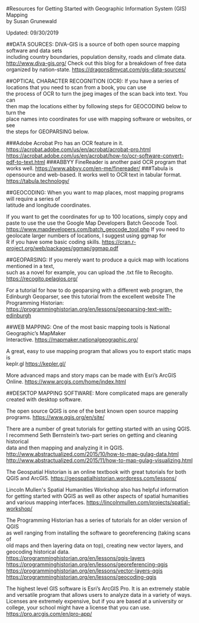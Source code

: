 #Resources for Getting Started with Geographic Information System (GIS) Mapping  
by Susan Grunewald

Updated: 09/30/2019

##DATA SOURCES:
DIVA-GIS is a source of both open source mapping software and data sets  
including country boundaries, population density, roads and climate data.
	http://www.diva-gis.org/
Check out this blog for a breakdown of free data organized by nation-state.
	https://dragons8mycat.com/gis-data-sources/

##OPTICAL CHARACTER RECOGNITION (OCR): 
If you have a series of locations that you need to scan from a book, you can use  
the process of OCR to turn the jpeg images of the scan back into text. You can  
then map the locations either by following steps for GEOCODING below to turn the  
place names into coordinates for use with mapping software or websites, or see  
the steps for GEOPARSING below.

###Adobe Acrobat Pro has an OCR feature in it.
	https://acrobat.adobe.com/us/en/acrobat/acrobat-pro.html
	https://acrobat.adobe.com/us/en/acrobat/how-to/ocr-software-convert-pdf-to-text.html
###ABBYY FineReader is another paid OCR program that works well.
	https://www.abbyy.com/en-me/finereader/ 
###Tabula is opensource and web-based. It works well to OCR text in tabular format.
	https://tabula.technology/

##GEOCODING:
When you want to map places, most mapping programs will require a series of  
latitude and longitude coordinates.

If you want to get the coordinates for up to 100 locations, simply copy and  
paste to use the use the Google Map Developers Batch Geocode Tool.
	https://www.mapdevelopers.com/batch_geocode_tool.php
If you need to geolocate larger numbers of locations, I suggest using ggmap for  
R if you have some basic coding skills. 
	https://cran.r-project.org/web/packages/ggmap/ggmap.pdf 

##GEOPARSING:
If you merely want to produce a quick map with locations mentioned in a text,  
such as a novel for example, you can upload the .txt file to Recogito.
	https://recogito.pelagios.org/

For a tutorial for how to do geoparsing with a different web program, the  
Edinburgh Geoparser, see this tutorial from the excellent website The  
Programming Historian:
	https://programminghistorian.org/en/lessons/geoparsing-text-with-edinburgh 

##WEB MAPPING:
One of the most basic mapping tools is National Geographic’s MapMaker  
Interactive.
	https://mapmaker.nationalgeographic.org/

A great, easy to use mapping program that allows you to export static maps is  
keplr.gl
	https://kepler.gl/

More advanced maps and story maps can be made with Esri’s ArcGIS Online.
	https://www.arcgis.com/home/index.html

##DESKTOP MAPPING SOFTWARE:
More complicated maps are generally created with desktop software.

The open source QGIS is one of the best known open source mapping programs.
	https://www.qgis.org/en/site/

There are a number of great tutorials for getting started with an using QGIS.  
I recommend Seth Bernstein’s two-part series on getting and cleaning historical  
data and then mapping and analyzing it in QGIS.
	http://www.abstractualized.com/2015/10/how-to-map-gulag-data.html
	http://www.abstractualized.com/2015/11/how-to-map-gulag-visualizing.html
	
The Geospatial Historian is an online textbook with great tutorials for both QGIS and ArcGIS.
	https://geospatialhistorian.wordpress.com/lessons/

Lincoln Mullen's Spatial Humanities Workshop also has helpful information for getting started with QGIS as well as other aspects of spatial humanities and various mapping interfaces.
	https://lincolnmullen.com/projects/spatial-workshop/
	
The Programming Historian has a series of tutorials for an older version of QGIS  
as well ranging from installing the software to georeferencing (taking scans of  
old maps and then layering data on top), creating new vector layers, and  
geocoding historical data.
	https://programminghistorian.org/en/lessons/qgis-layers
	https://programminghistorian.org/en/lessons/georeferencing-qgis
	https://programminghistorian.org/en/lessons/vector-layers-qgis
	https://programminghistorian.org/en/lessons/geocoding-qgis

The highest level GIS software is Esri’s ArcGIS Pro. It is an extremely stable  
and versatile program that allows users to analyze data in a variety of ways.  
Licenses are extremely expensive, but if you are based at a university or   
college, your school might have a license that you can use.
https://pro.arcgis.com/en/pro-app/ 
	
